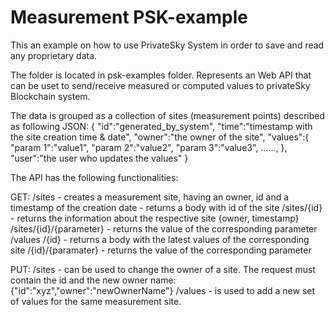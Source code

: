 <h1> Measurement PSK-example</h1>

This an example on how to use PrivateSky System in order to save and read any proprietary data.

The folder is located in psk-examples folder. Represents an Web API that can be uset to send/receive measured or computed values to privateSky Blockchain system.

The data is grouped as a collection of sites (measurement points) described as following JSON:
{ 
  "id":"generated_by_system",
  "time":"timestamp with the site creation time & date",
  "owner":"the owner of the site",
  "values":{
            "param 1":"value1",
            "param 2":"value2",
            "param 3":"value3",
            ......,
            },
  "user":"the user who updates the values"
}


The API has the following functionalities:

GET:
    /sites - creates a measurement site, having an owner, id and a timestamp of the creation date
           - returns a body with id of the site
          /sites/{id} - returns the information about the respective site {owner, timestamp}
          /sites/{id}/{parameter} - returns the value of the corresponding parameter
    /values 
          /{id} - returns a body with the latest values of the corresponding site
          /{id}/{paramater} - returns the value of the corresponding parameter
          
          
PUT:
    /sites - can be used to change the owner of a site. The request must contain the id and the new owner name: {"id":"xyz","owner":"newOwnerName"}
    /values - is used to add a new set of values for the same measurement site.
